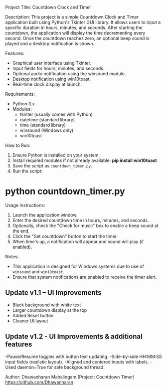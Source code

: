 Project Title: Countdown Clock and Timer

Description:
This project is a simple Countdown Clock and Timer application built using Python's Tkinter GUI library. It allows users to input a specific duration in hours, minutes, and seconds. After starting the countdown, the application will display the time decrementing every second. Once the countdown reaches zero, an optional beep sound is played and a desktop notification is shown.

Features:
- Graphical user interface using Tkinter.
- Input fields for hours, minutes, and seconds.
- Optional audio notification using the winsound module.
- Desktop notification using win10toast.
- Real-time clock display at launch.

Requirements:
- Python 3.x
- Modules:
  - tkinter (usually comes with Python)
  - datetime (standard library)
  - time (standard library)
  - winsound (Windows only)
  - win10toast

How to Run:
1. Ensure Python is installed on your system.
2. Install required modules if not already available:
    **pip install win10toast**
3. Save the script as `countdown_timer.py`.
4. Run the script:

# python countdown_timer.py
Usage Instructions:
1. Launch the application window.
2. Enter the desired countdown time in hours, minutes, and seconds.
3. Optionally, check the "Check for music" box to enable a beep sound at the end.
4. Click the "Set countdown" button to start the timer.
5. When time's up, a notification will appear and sound will play (if enabled).

Notes:
- This application is designed for Windows systems due to use of `winsound` and `win10toast`.
- Ensure that system notifications are enabled to receive the timer alert.

##  Update v1.1 – UI Improvements

- Black background with white text
- Larger countdown display at the top
- Added Reset button
- Cleaner UI layout

## Update v1.2 - UI Improvements & additional features 
-Pause/Resume toggles with button text updating.
-Side-by-side HH:MM:SS input fields (realistic layout).
-Aligned and centered inputs with labels.
-Used daemon=True for safe background thread.

Author:
Dhawanharan Mahalingam (Project: Countdown Timer)
https://github.com/Dhawanharan

